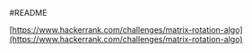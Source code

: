 #README

[https://www.hackerrank.com/challenges/matrix-rotation-algo](https://www.hackerrank.com/challenges/matrix-rotation-algo)
